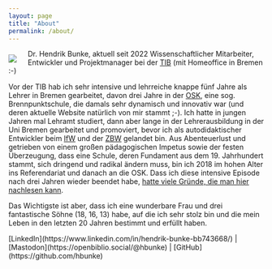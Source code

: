 ```yaml
---
layout: page
title: "About"
permalink: /about/
---
```


<img style="float: left; margin-right: 22px; margin-top: 10px" src="{{site.url
}}/images/bunke_social_tib.jpg" />Dr. Hendrik Bunke, aktuell seit 2022 Wissenschaftlicher
Mitarbeiter, Entwickler und Projektmanager bei der [TIB](https://tib.eu) (mit Homeoffice in Bremen :-)

Vor der TIB hab ich sehr intensive und lehrreiche knappe fünf Jahre als Lehrer in Bremen gearbeitet, davon drei
Jahre in der [OSK](https://osk-bremen.org), eine sog. Brennpunktschule, die damals sehr dynamisch und innovativ war (und deren
aktuelle Website natürlich von mir stammt ;-). 
Ich hatte in jungen Jahren mal Lehramt studiert, dann aber lange
in der Lehrerausbildung in der Uni Bremen gearbeitet und promoviert, bevor ich als autodidaktischer
Entwickler beim [IfW](https://www.ifw-kiel.de) und der [ZBW](https://zbw.eu) gelandet bin. Aus
Abenteuerlust und getrieben von einem großen pädagogischen Impetus sowie der festen Überzeugung,
dass eine Schule, deren Fundament aus dem 19. Jahrhundert stammt, sich dringend und radikal ändern muss,
bin ich 2018 im hohen Alter ins Referendariat und danach an die OSK. Dass ich diese intensive Episode nach
drei Jahren wieder beendet habe, [hatte viele Gründe, die man hier nachlesen kann](http://hbxt.org/2022/05/15/schulexit.html).

Das Wichtigste ist aber, dass ich eine wunderbare Frau und drei fantastische
Söhne (18, 16, 13) habe, auf die ich sehr stolz bin und die mein Leben in den letzten 20
Jahren bestimmt und erfüllt haben. 

<div style="text-align:centered">
[LinkedIn](https://www.linkedin.com/in/hendrik-bunke-bb743668/)  |  [Mastodon](https://openbiblio.social/@hbunke)  |  [GitHub](https://github.com/hbunke)
</div>
